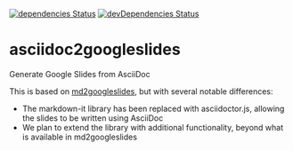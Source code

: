 [![dependencies Status](https://david-dm.org/bootstrapworld/asciidoc2googleslides/status.svg)](https://david-dm.org/bootstrapworld/asciidoc2googleslides)
[![devDependencies Status](https://david-dm.org/bootstrapworld/asciidoc2googleslides/dev-status.svg)](https://david-dm.org/bootstrapworld/asciidoc2googleslides?type=dev)


# asciidoc2googleslides
Generate Google Slides from AsciiDoc

This is based on [md2googleslides](https://github.com/googleworkspace/md2googleslides), but with several notable differences:

- The markdown-it library has been replaced with asciidoctor.js, allowing the slides to be written using AsciiDoc
- We plan to extend the library with additional functionality, beyond what is available in md2googleslides
